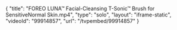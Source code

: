 {
    "title": "FOREO LUNA&trade; Facial-Cleansing T-Sonic&trade; Brush for SensitiveNormal Skin.mp4",
    "type": "solo",
    "layout": "iframe-static",
    "videoId": "99914857",
    "url": "\/tvpembed\/99914857"
}